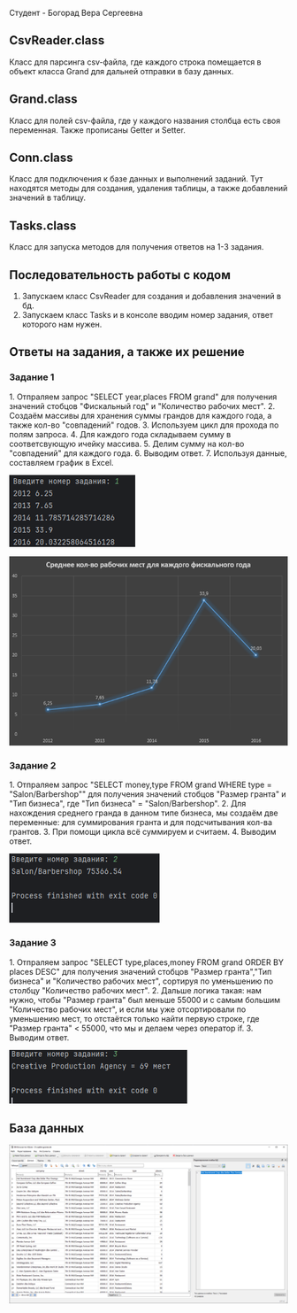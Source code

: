 Студент - Богорад Вера Сергеевна
<h2>CsvReader.class</h2>
Класс для парсинга csv-файла, где каждого строка помещается в объект класса Grand для дальней отправки в базу данных.

<h2>Grand.class</h2>
Класс для полей csv-файла, где у каждого названия столбца есть своя переменная.
Также прописаны Getter и Setter.

<h2>Conn.class</h2>
Класс для подключения к базе данных и выполнений заданий.
Тут находятся методы для создания, удаления таблицы, а также добавлений значений в таблицу.

<h2>Tasks.class</h2>
Класс для запуска методов для получения ответов на 1-3 задания.

<h2>Последовательность работы с кодом</h2>

1. Запускаем класс CsvReader для создания и добавления значений в бд.
2. Запускаем класс Tasks и в консоле вводим номер задания, ответ которого нам нужен.

<h2>Ответы на задания, а также их решение</h2>
<h3>Задание 1</h3>
1. Отпраляем запрос "SELECT year,places FROM grand" для получения значений стобцов "Фискальный год" и "Количество рабочих мест".
2. Создаём массивы для хранения суммы грандов для каждого года, а также кол-во "совпадений" годов.
3. Используем цикл для прохода по полям запроса.
4. Для каждого года складываем сумму в соответсвующую ичейку массива.
5. Делим сумму на кол-во "совпадений" для каждого года.
6. Выводим ответ.
7. Используя данные, составляем график в Excel.

![alt text](task1.png)

![alt text](graphic.png)

<h3>Задание 2</h3>
1. Отпраляем запрос "SELECT money,type FROM grand WHERE type = "Salon/Barbershop"" для получения значений стобцов "Размер гранта" и "Тип бизнеса", где "Тип бизнеса" = "Salon/Barbershop".
2. Для нахождения среднего гранда в данном типе бизнеса, мы создаём две переменные: для суммирования гранта и для подсчитывания кол-ва грантов.
3. При помощи цикла всё суммируем и считаем.
4. Выводим ответ.

![alt text](task2.png)

<h3>Задание 3</h3>
1. Отпраляем запрос "SELECT type,places,money FROM grand ORDER BY places DESC" для получения значений стобцов "Размер гранта","Тип бизнеса" и "Количество рабочих мест", сортируя по уменьшению по столбцу "Количество рабочих мест".
2. Дальше логика такая: нам нужно, чтобы "Размер гранта" был меньше 55000 и с самым большим "Количество рабочих мест", и если мы уже отсортировали по уменьшению мест, то отстаётся только найти первую строке, где "Размер гранта" < 55000, что мы и делаем через оператор if.
3. Выводим ответ.

![alt text](task3.png)

<h2>База данных</h2>

![alt text](db.png)